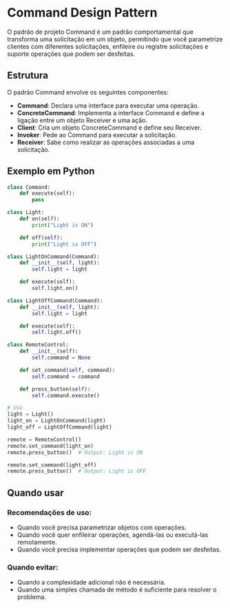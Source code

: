 # Command Design Pattern

O padrão de projeto Command é um padrão comportamental que transforma uma solicitação em um objeto, permitindo que você parametrize clientes com diferentes solicitações, enfileire ou registre solicitações e suporte operações que podem ser desfeitas.

## Estrutura

O padrão Command envolve os seguintes componentes:
- **Command**: Declara uma interface para executar uma operação.
- **ConcreteCommand**: Implementa a interface Command e define a ligação entre um objeto Receiver e uma ação.
- **Client**: Cria um objeto ConcreteCommand e define seu Receiver.
- **Invoker**: Pede ao Command para executar a solicitação.
- **Receiver**: Sabe como realizar as operações associadas a uma solicitação.

## Exemplo em Python

```python
class Command:
    def execute(self):
        pass

class Light:
    def on(self):
        print("Light is ON")

    def off(self):
        print("Light is OFF")

class LightOnCommand(Command):
    def __init__(self, light):
        self.light = light

    def execute(self):
        self.light.on()

class LightOffCommand(Command):
    def __init__(self, light):
        self.light = light

    def execute(self):
        self.light.off()

class RemoteControl:
    def __init__(self):
        self.command = None

    def set_command(self, command):
        self.command = command

    def press_button(self):
        self.command.execute()

# Uso
light = Light()
light_on = LightOnCommand(light)
light_off = LightOffCommand(light)

remote = RemoteControl()
remote.set_command(light_on)
remote.press_button()  # Output: Light is ON

remote.set_command(light_off)
remote.press_button()  # Output: Light is OFF
```

## Quando usar

### Recomendações de uso:
- Quando você precisa parametrizar objetos com operações.
- Quando você quer enfileirar operações, agendá-las ou executá-las remotamente.
- Quando você precisa implementar operações que podem ser desfeitas.

### Quando evitar:
- Quando a complexidade adicional não é necessária.
- Quando uma simples chamada de método é suficiente para resolver o problema.
